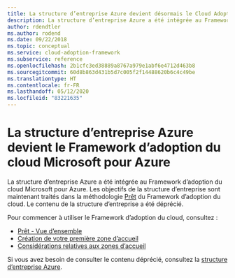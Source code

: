 ```yaml
---
title: La structure d’entreprise Azure devient désormais le Cloud Adoption Framework pour Azure
description: La structure d’entreprise Azure a été intégrée au Framework d’adoption du cloud Microsoft pour Azure.
author: rdendtler
ms.author: rodend
ms.date: 09/22/2018
ms.topic: conceptual
ms.service: cloud-adoption-framework
ms.subservice: reference
ms.openlocfilehash: 2b1cfc3ed38889a8767a979e1abf6e4712d463b8
ms.sourcegitcommit: 60d8b863d431b5d7c005f2f14488620b6c4c49be
ms.translationtype: HT
ms.contentlocale: fr-FR
ms.lasthandoff: 05/12/2020
ms.locfileid: "83221635"
---
```

<!-- cSpell:ignore rodend -->

# <a name="azure-enterprise-scaffold-is-now-the-microsoft-cloud-adoption-framework-for-azure"></a>La structure d’entreprise Azure devient le Framework d’adoption du cloud Microsoft pour Azure

La structure d’entreprise Azure a été intégrée au Framework d’adoption du cloud Microsoft pour Azure. Les objectifs de la structure d’entreprise sont maintenant traités dans la méthodologie [Prêt](../ready/index.md) du Framework d’adoption du cloud. Le contenu de la structure d’entreprise a été déprécié.

Pour commencer à utiliser le Framework d’adoption du cloud, consultez :

- [Prêt - Vue d’ensemble](../ready/index.md)
- [Création de votre première zone d’accueil](../ready/landing-zone/migrate-landing-zone.md)
- [Considérations relatives aux zones d’accueil](../ready/considerations/index.md)

Si vous avez besoin de consulter le contenu déprécié, consultez la [structure d’entreprise Azure](./migration-with-enterprise-scaffold.md).
